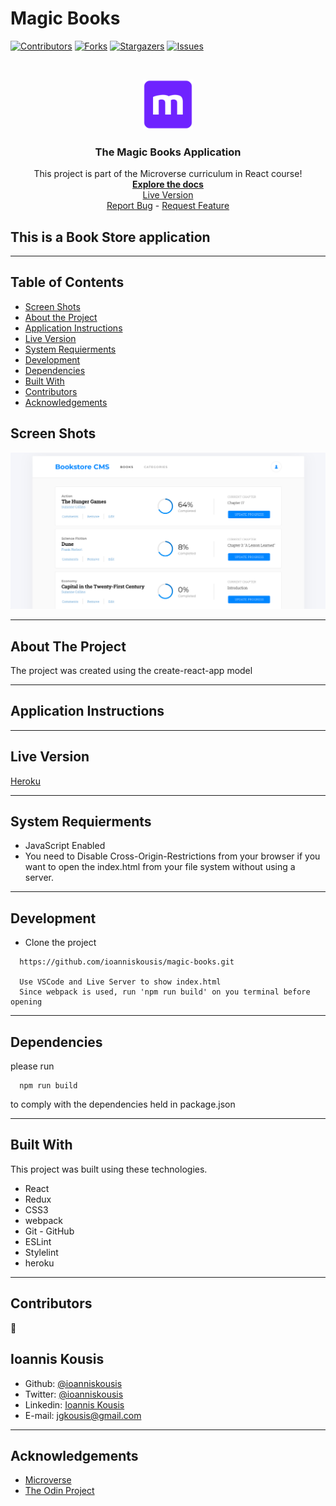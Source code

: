 # Magic Books

<!--
*** Thanks for checking out this README Template. If you have a suggestion that would
*** make this better, please fork the repo and create a pull request or simply open
*** an issue with the tag "enhancement".
*** Thanks again! Now go create something AMAZING! :D
-->

<!-- PROJECT SHIELDS -->
<!--
*** I'm using markdown "reference style" links for readability.
*** Reference links are enclosed in brackets [ ] instead of parentheses ( ).
*** See the bottom of this document for the declaration of the reference variables
*** for contributors-url, forks-url, etc. This is an optional, concise syntax you may use.
*** https://www.markdownguide.org/basic-syntax/#reference-style-links
-->

[![Contributors][contributors-shield]][contributors-url]
[![Forks][forks-shield]][forks-url]
[![Stargazers][stars-shield]][stars-url]
[![Issues][issues-shield]][issues-url]

<!-- PROJECT LOGO -->
<br />
<p align="center">
  <a href="https://github.com/ioanniskousis/magic-books">
    <img src="src/resources/images/microverse.png" alt="Microverse Logo" width="80" height="80">
  </a>
  
  <h3 align="center">The Magic Books Application</h3>
  
  <p align="center">
    This project is part of the Microverse curriculum in React course!
    <br />
    <a href="https://github.com/ioanniskousis/magic-books"><strong>Explore the docs</strong></a>
    <br />
    <a href="https://magic-books-jgk.herokuapp.com">Live Version</a>
    <br />
    <a href="https://github.com/ioanniskousis/magic-books/issues">Report Bug</a>
    <span> - </span>
    <a href="https://github.com/ioanniskousis/magic-books/issues">Request Feature</a>
  </p>
</p>

## This is a Book Store application

<hr />

<!-- TABLE OF CONTENTS -->

## Table of Contents

- [Screen Shots](#screen-shots)
- [About the Project](#about-the-project)
- [Application Instructions](#application-instructions)
- [Live Version](#live-version)
- [System Requierments](#system-requierments)
- [Development](#development)
- [Dependencies](#dependencies)
- [Built With](#built-with)
- [Contributors](#contributors)
- [Acknowledgements](#acknowledgements)

## Screen Shots

<img src="./src/resources/images/magic-books.png" alt="magic-books.png">
<hr />

<!-- ABOUT THE PROJECT -->

## About The Project

The project was created using the create-react-app model

<hr/>

<!-- ABOUT THE PROJECT -->

## Application Instructions

<hr/>

## Live Version

[Heroku](https://magic-books-jgk.herokuapp.com)

<hr/>

## System Requierments

- JavaScript Enabled
- You need to Disable Cross-Origin-Restrictions from your browser if you want to open the index.html from your file system without using a server.

<hr/>

## Development

- Clone the project

```
  https://github.com/ioanniskousis/magic-books.git

  Use VSCode and Live Server to show index.html
  Since webpack is used, run 'npm run build' on you terminal before opening
```

<hr/>

## Dependencies

please run

```
  npm run build
```

to comply with the dependencies held in package.json

<hr/>

## Built With

This project was built using these technologies.

- React
- Redux
- CSS3
- webpack
- Git - GitHub
- ESLint
- Stylelint
- heroku

<hr/>

<!-- CONTACT -->

## Contributors

:bust_in_silhouette:
​

## Ioannis Kousis

- Github: [@ioanniskousis](https://github.com/ioanniskousis)
- Twitter: [@ioanniskousis](https://twitter.com/ioanniskousis)
- Linkedin: [Ioannis Kousis](https://www.linkedin.com/in/jgkousis)
- E-mail: jgkousis@gmail.com
​
<hr/>
<!-- ACKNOWLEDGEMENTS -->

## Acknowledgements

- [Microverse](https://www.microverse.org/)
- [The Odin Project](https://www.theodinproject.com/)

<!-- MARKDOWN LINKS & IMAGES -->
<!-- https://www.markdownguide.org/basic-syntax/#reference-style-links -->

[contributors-shield]: https://img.shields.io/github/contributors/ioanniskousis/magic-books.svg?style=flat-square
[contributors-url]: https://github.com/ioanniskousis/magic-books/graphs/contributors
[forks-shield]: https://img.shields.io/github/forks/ioanniskousis/magic-books.svg?style=flat-square
[forks-url]: https://github.com/ioanniskousis/magic-books/network/members
[stars-shield]: https://img.shields.io/github/stars/ioanniskousis/magic-books.svg?style=flat-square
[stars-url]: https://github.com/ioanniskousis/magic-books/stargazers
[issues-shield]: https://img.shields.io/github/issues/ioanniskousis/magic-books.svg?style=flat-square
[issues-url]: https://github.com/ioanniskousis/magic-books/issues
